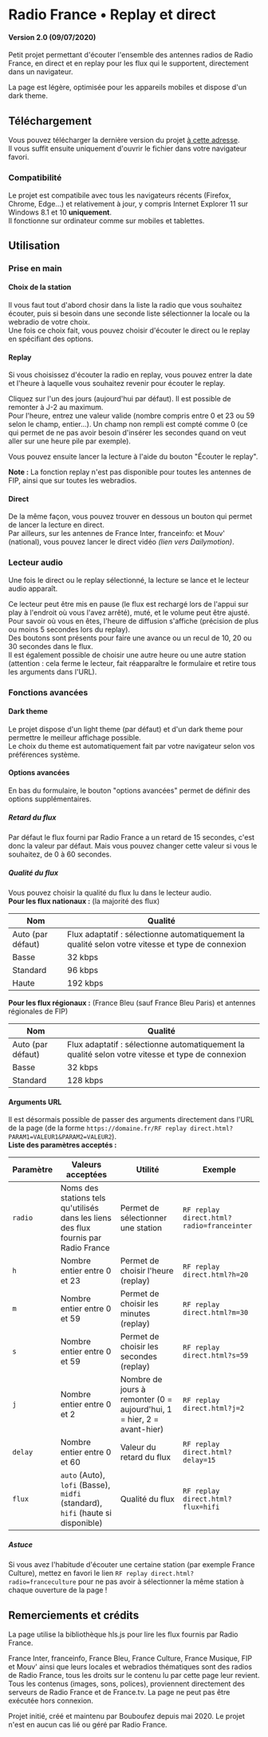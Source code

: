 # Radio France • Replay et direct

#### Version 2.0 (09/07/2020)

Petit projet permettant d'écouter l'ensemble des antennes radios de Radio France, en direct et en replay pour les flux qui le supportent, directement dans un navigateur.

La page est légère, optimisée pour les appareils mobiles et dispose d'un dark theme.

## Téléchargement
Vous pouvez télécharger la dernière version du projet [à cette adresse](https://github.com/Bouboufez/franceinfo-replay/releases).
<br>Il vous suffit ensuite uniquement d'ouvrir le fichier dans votre navigateur favori.

### Compatibilité
Le projet est compatibile avec tous les navigateurs récents (Firefox, Chrome, Edge...) et relativement à jour, y compris Internet Explorer 11 sur Windows 8.1 et 10 **uniquement**.
<br>Il fonctionne sur ordinateur comme sur mobiles et tablettes.

## Utilisation

### Prise en main

#### Choix de la station
Il vous faut tout d'abord chosir dans la liste la radio que vous souhaitez écouter, puis si besoin dans une seconde liste sélectionner la locale ou la webradio de votre choix.
<br> Une fois ce choix fait, vous pouvez choisir d'écouter le direct ou le replay en spécifiant des options.

#### Replay
Si vous choisissez d'écouter la radio en replay, vous pouvez entrer la date et l'heure à laquelle vous souhaitez revenir pour écouter le replay.

Cliquez sur l'un des jours (aujourd'hui par défaut). Il est possible de remonter à J-2 au maximum.
<br>Pour l'heure, entrez une valeur valide (nombre compris entre 0 et 23 ou 59 selon le champ, entier...). Un champ non rempli est compté comme 0 (ce qui permet de ne pas avoir besoin d'insérer les secondes quand on veut aller sur une heure pile par exemple).

Vous pouvez ensuite lancer la lecture à l'aide du bouton "Écouter le replay".

**__Note :__** La fonction replay n'est pas disponible pour toutes les antennes de FIP, ainsi que sur toutes les webradios.

#### Direct
De la même façon, vous pouvez trouver en dessous un bouton qui permet de lancer la lecture en direct.
<br>Par ailleurs, sur les antennes de France Inter, franceinfo: et Mouv' (national), vous pouvez lancer le direct vidéo *(lien vers Dailymotion)*.

### Lecteur audio
Une fois le direct ou le replay sélectionné, la lecture se lance et le lecteur audio apparaît.

Ce lecteur peut être mis en pause (le flux est rechargé lors de l'appui sur play à l'endroit où vous l'avez arrêté), muté, et le volume peut être ajusté. 
<br>Pour savoir où vous en êtes, l'heure de diffusion s'affiche (précision de plus ou moins 5 secondes lors du replay).
<br>Des boutons sont présents pour faire une avance ou un recul de 10, 20 ou 30 secondes dans le flux. 
<br>Il est également possible de choisir une autre heure ou une autre station (attention : cela ferme le lecteur, fait réapparaître le formulaire et retire tous les arguments dans l'URL).

### Fonctions avancées

#### Dark theme
Le projet dispose d'un light theme (par défaut) et d'un dark theme pour permettre le meilleur affichage possible.
<br>Le choix du theme est automatiquement fait par votre navigateur selon vos préférences système.

#### Options avancées
En bas du formulaire, le bouton "options avancées" permet de définir des options supplémentaires.

##### Retard du flux
Par défaut le flux fourni par Radio France a un retard de 15 secondes, c'est donc la valeur par défaut. Mais vous pouvez changer cette valeur si vous le souhaitez, de 0 à 60 secondes.

##### Qualité du flux
Vous pouvez choisir la qualité du flux lu dans le lecteur audio.
<br>**Pour les flux nationaux :** (la majorité des flux)

Nom | Qualité
------------ | -------------
Auto (par défaut) | Flux adaptatif : sélectionne automatiquement la qualité selon votre vitesse et type de connexion
Basse | 32 kbps
Standard | 96 kbps
Haute | 192 kbps

**Pour les flux régionaux :** (France Bleu (sauf France Bleu Paris) et antennes régionales de FIP)

Nom | Qualité
------------ | -------------
Auto (par défaut) | Flux adaptatif : sélectionne automatiquement la qualité selon votre vitesse et type de connexion
Basse | 32 kbps
Standard | 128 kbps

#### Arguments URL
Il est désormais possible de passer des arguments directement dans l'URL de la page (de la forme `https://domaine.fr/RF replay direct.html?PARAM1=VALEUR1&PARAM2=VALEUR2`).
<br>**Liste des paramètres acceptés :**

Paramètre | Valeurs acceptées | Utilité | Exemple
------------ | ------------- | ------------- | -------------
`radio` | Noms des stations tels qu'utilisés dans les liens des flux fournis par Radio France | Permet de sélectionner une station | `RF replay direct.html?radio=franceinter`
`h` | Nombre entier entre 0 et 23 | Permet de choisir l'heure (replay) | `RF replay direct.html?h=20`
`m` | Nombre entier entre 0 et 59 | Permet de choisir les minutes (replay) | `RF replay direct.html?m=30`
`s` | Nombre entier entre 0 et 59 | Permet de choisir les secondes (replay) | `RF replay direct.html?s=59`
`j` | Nombre entier entre 0 et 2 | Nombre de jours à remonter (0 = aujourd'hui, 1 = hier, 2 = avant-hier) | `RF replay direct.html?j=2`
`delay` | Nombre entier entre 0 et 60 | Valeur du retard du flux | `RF replay direct.html?delay=15`
`flux` | `auto` (Auto), `lofi` (Basse), `midfi` (standard), `hifi` (haute si disponible) | Qualité du flux | `RF replay direct.html?flux=hifi`

##### Astuce
Si vous avez l'habitude d'écouter une certaine station (par exemple France Culture), mettez en favori le lien `RF replay direct.html?radio=franceculture` pour ne pas avoir à sélectionner la même station à chaque ouverture de la page !

## Remerciements et crédits
La page utilise la bibliothèque hls.js pour lire les flux fournis par Radio France.

France Inter, franceinfo, France Bleu, France Culture, France Musique, FIP et Mouv' ainsi que leurs locales et webradios thématiques sont des radios de Radio France, tous les droits sur le contenu lu par cette page leur revient. Tous les contenus (images, sons, polices), proviennent directement des serveurs de Radio France et de France.tv. La page ne peut pas être exécutée hors connexion.

Projet initié, créé et maintenu par Bouboufez depuis mai 2020. Le projet n'est en aucun cas lié ou géré par Radio France.
